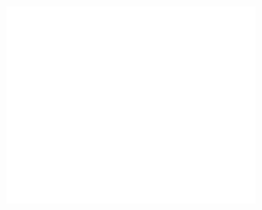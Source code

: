 <div align="center">
	<br>
	<a href="./header.svg">
		<img src="header.svg" width="800" height="400" alt="Click to see the source">
	</a>
	<br>
</div>